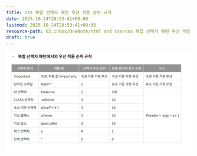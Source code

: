 ```yaml
---
title: css 복합 선택자 패턴 우선 적용 순위 규칙
date: 2025-10-24T20:53:41+09:00
lastmod: 2025-10-24T20:53:41+09:00
resource-path: 02.inbox/OneNote/html and css/css 복합 선택자 패턴 우선 적용 순위 규칙.md
draft: true
---
```

![](../../../08.media/20240428070496.png)



